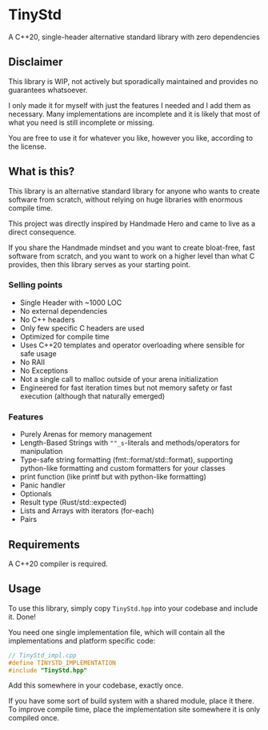 # TinyStd
A C++20, single-header alternative standard library with zero dependencies

## Disclaimer

This library is WIP, not actively but sporadically maintained and provides no guarantees whatsoever.

I only made it for myself with just the features I needed and I add them as necessary. Many implementations are incomplete and it is likely that most of what you need is still incomplete or missing. 

You are free to use it for whatever you like, however you like, according to the license.

## What is this?

This library is an alternative standard library for anyone who wants to create software from scratch, without relying on huge libraries with enormous compile time.

This project was directly inspired by Handmade Hero and came to live as a direct consequence.

If you share the Handmade mindset and you want to create bloat-free, fast software from scratch, and you want to work on a higher level than what C provides, then this library serves as your starting point.

### Selling points

- Single Header with ~1000 LOC
- No external dependencies
- No C++ headers
- Only few specific C headers are used
- Optimized for compile time
- Uses C++20 templates and operator overloading where sensible for safe usage
- No RAII
- No Exceptions
- Not a single call to malloc outside of your arena initialization
- Engineered for fast iteration times but not memory safety or fast execution (although that naturally emerged)

### Features

- Purely Arenas for memory management
- Length-Based Strings with `""_s`-literals and methods/operators for manipulation
- Type-safe string formatting (fmt::format/std::format), supporting python-like formatting and custom formatters for your classes
- print function (like printf but with python-like formatting)
- Panic handler
- Optionals
- Result type (Rust/std::expected)
- Lists and Arrays with iterators (for-each)
- Pairs

## Requirements

A C++20 compiler is required.

## Usage

To use this library, simply copy `TinyStd.hpp` into your codebase and include it. Done!

You need one single implementation file, which will contain all the implementations and platform specific code:
```cpp
// TinyStd_impl.cpp
#define TINYSTD_IMPLEMENTATION
#include "TinyStd.hpp"
```

Add this somewhere in your codebase, exactly once.

If you have some sort of build system with a shared module, place it there. To improve compile time, place the implementation site somewhere it is only compiled once.
